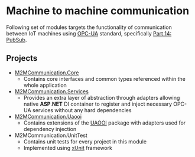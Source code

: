 # Machine to machine communication

Following set of modules targets the functionality of communication between IoT machines using [OPC-UA](https://opcfoundation.org/about/opc-technologies/opc-ua/) standard, specifically [Part 14: PubSub](https://opcfoundation.org/developer-tools/specifications-unified-architecture/part-14-pubsub/).

## Projects

- [M2MCommunication.Core](M2MCommunication.Core)
  - Contains core interfaces and common types referenced within the whole application
- [M2MCommunication.Services](M2MCommunication.Services)
  - Provides an extra layer of abstraction through adapters allowing native **ASP**.**NET** DI container to register and inject necessary OPC-UA services without any hard dependencies
- [M2MCommunication.Uaooi](M2MCommunication.Uaooi)
  - Contains extensions of the [UAOOI](https://github.com/mpostol/OPC-UA-OOI) package with adapters used for dependency injection
- M2MCommunication.UnitTest
  - Contains unit tests for every project in this module
  - Implemented using [xUnit](https://xunit.net) framework
